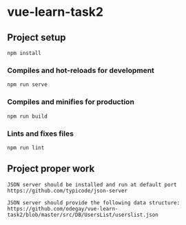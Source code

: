 # vue-learn-task2

## Project setup
```
npm install
```

### Compiles and hot-reloads for development
```
npm run serve
```

### Compiles and minifies for production
```
npm run build
```

### Lints and fixes files
```
npm run lint
```
## Project proper work
```
JSON server should be installed and run at default port
https://github.com/typicode/json-server
```
```
JSON server should provide the following data structure:
https://github.com/odegay/vue-learn-task2/blob/master/src/DB/UsersList/userslist.json
```
